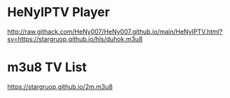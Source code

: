 # HeNyIPTV Player
http://raw.githack.com/HeNy007/HeNy007.github.io/main/HeNyIPTV.html?sv=https://stargruop.github.io/hls/duhok.m3u8
# m3u8 TV List
https://stargruop.github.io/2m.m3u8

